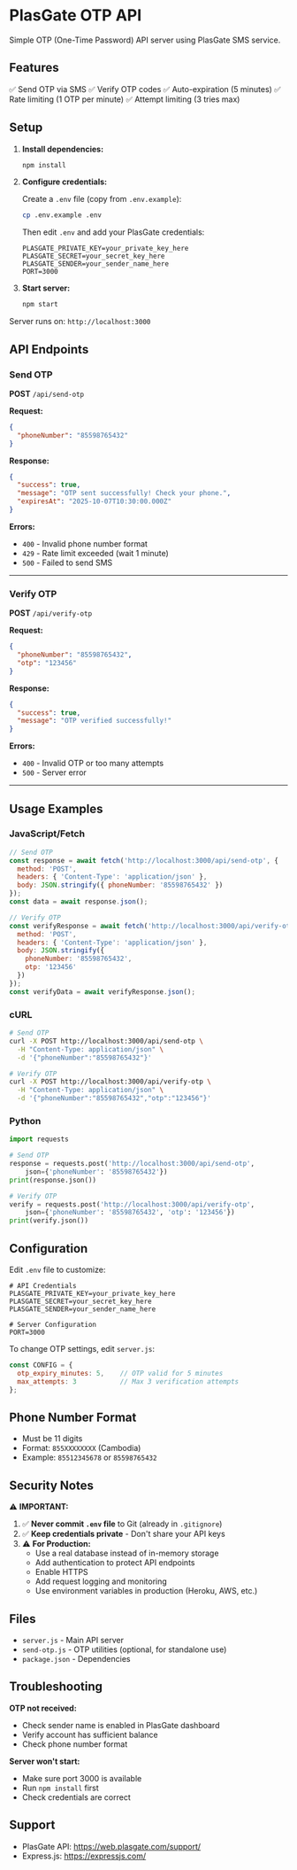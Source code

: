 # PlasGate OTP API

Simple OTP (One-Time Password) API server using PlasGate SMS service.

## Features

✅ Send OTP via SMS
✅ Verify OTP codes
✅ Auto-expiration (5 minutes)
✅ Rate limiting (1 OTP per minute)
✅ Attempt limiting (3 tries max)

## Setup

1. **Install dependencies:**
   ```bash
   npm install
   ```

2. **Configure credentials:**

   Create a `.env` file (copy from `.env.example`):
   ```bash
   cp .env.example .env
   ```

   Then edit `.env` and add your PlasGate credentials:
   ```env
   PLASGATE_PRIVATE_KEY=your_private_key_here
   PLASGATE_SECRET=your_secret_key_here
   PLASGATE_SENDER=your_sender_name_here
   PORT=3000
   ```

3. **Start server:**
   ```bash
   npm start
   ```

Server runs on: `http://localhost:3000`

## API Endpoints

### Send OTP

**POST** `/api/send-otp`

**Request:**
```json
{
  "phoneNumber": "85598765432"
}
```

**Response:**
```json
{
  "success": true,
  "message": "OTP sent successfully! Check your phone.",
  "expiresAt": "2025-10-07T10:30:00.000Z"
}
```

**Errors:**
- `400` - Invalid phone number format
- `429` - Rate limit exceeded (wait 1 minute)
- `500` - Failed to send SMS

---

### Verify OTP

**POST** `/api/verify-otp`

**Request:**
```json
{
  "phoneNumber": "85598765432",
  "otp": "123456"
}
```

**Response:**
```json
{
  "success": true,
  "message": "OTP verified successfully!"
}
```

**Errors:**
- `400` - Invalid OTP or too many attempts
- `500` - Server error

---

## Usage Examples

### JavaScript/Fetch

```javascript
// Send OTP
const response = await fetch('http://localhost:3000/api/send-otp', {
  method: 'POST',
  headers: { 'Content-Type': 'application/json' },
  body: JSON.stringify({ phoneNumber: '85598765432' })
});
const data = await response.json();

// Verify OTP
const verifyResponse = await fetch('http://localhost:3000/api/verify-otp', {
  method: 'POST',
  headers: { 'Content-Type': 'application/json' },
  body: JSON.stringify({
    phoneNumber: '85598765432',
    otp: '123456'
  })
});
const verifyData = await verifyResponse.json();
```

### cURL

```bash
# Send OTP
curl -X POST http://localhost:3000/api/send-otp \
  -H "Content-Type: application/json" \
  -d '{"phoneNumber":"85598765432"}'

# Verify OTP
curl -X POST http://localhost:3000/api/verify-otp \
  -H "Content-Type: application/json" \
  -d '{"phoneNumber":"85598765432","otp":"123456"}'
```

### Python

```python
import requests

# Send OTP
response = requests.post('http://localhost:3000/api/send-otp',
    json={'phoneNumber': '85598765432'})
print(response.json())

# Verify OTP
verify = requests.post('http://localhost:3000/api/verify-otp',
    json={'phoneNumber': '85598765432', 'otp': '123456'})
print(verify.json())
```

## Configuration

Edit `.env` file to customize:

```env
# API Credentials
PLASGATE_PRIVATE_KEY=your_private_key_here
PLASGATE_SECRET=your_secret_key_here
PLASGATE_SENDER=your_sender_name_here

# Server Configuration
PORT=3000
```

To change OTP settings, edit `server.js`:

```javascript
const CONFIG = {
  otp_expiry_minutes: 5,    // OTP valid for 5 minutes
  max_attempts: 3           // Max 3 verification attempts
};
```

## Phone Number Format

- Must be 11 digits
- Format: `855XXXXXXXX` (Cambodia)
- Example: `85512345678` or `85598765432`

## Security Notes

⚠️ **IMPORTANT:**
1. ✅ **Never commit `.env` file** to Git (already in `.gitignore`)
2. ✅ **Keep credentials private** - Don't share your API keys
3. ⚠️ **For Production:**
   - Use a real database instead of in-memory storage
   - Add authentication to protect API endpoints
   - Enable HTTPS
   - Add request logging and monitoring
   - Use environment variables in production (Heroku, AWS, etc.)

## Files

- `server.js` - Main API server
- `send-otp.js` - OTP utilities (optional, for standalone use)
- `package.json` - Dependencies

## Troubleshooting

**OTP not received:**
- Check sender name is enabled in PlasGate dashboard
- Verify account has sufficient balance
- Check phone number format

**Server won't start:**
- Make sure port 3000 is available
- Run `npm install` first
- Check credentials are correct

## Support

- PlasGate API: https://web.plasgate.com/support/
- Express.js: https://expressjs.com/

